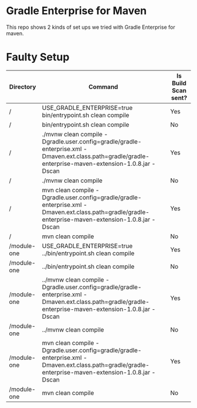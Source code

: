 # Gradle Enterprise for Maven

This repo shows 2 kinds of set ups we tried with Gradle Enterprise for maven.

# Faulty Setup


| Directory | Command | Is Build Scan sent? |
|---|---|---|
| / | USE_GRADLE_ENTERPRISE=true bin/entrypoint.sh clean compile | Yes |
| / | bin/entrypoint.sh clean compile | No |
| / | ./mvnw clean compile -Dgradle.user.config=gradle/gradle-enterprise.xml -Dmaven.ext.class.path=gradle/gradle-enterprise-maven-extension-1.0.8.jar -Dscan | Yes |
| / | ./mvnw clean compile | No |
| / | mvn clean compile -Dgradle.user.config=gradle/gradle-enterprise.xml -Dmaven.ext.class.path=gradle/gradle-enterprise-maven-extension-1.0.8.jar -Dscan | Yes |
| / | mvn clean compile | No |
| /module-one | USE_GRADLE_ENTERPRISE=true ../bin/entrypoint.sh clean compile | Yes |
| /module-one | ../bin/entrypoint.sh clean compile | No |
| /module-one | ../mvnw clean compile -Dgradle.user.config=gradle/gradle-enterprise.xml -Dmaven.ext.class.path=gradle/gradle-enterprise-maven-extension-1.0.8.jar -Dscan | Yes |
| /module-one | ../mvnw clean compile | No |
| /module-one | mvn clean compile -Dgradle.user.config=gradle/gradle-enterprise.xml -Dmaven.ext.class.path=gradle/gradle-enterprise-maven-extension-1.0.8.jar -Dscan | Yes |
| /module-one | mvn clean compile | No |
